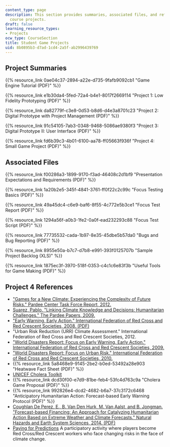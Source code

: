 ```yaml
---
content_type: page
description: This section provides summaries, associated files, and references for
  course projects.
draft: false
learning_resource_types:
- Projects
ocw_type: CourseSection
title: Student Game Projects
uid: 8b0895b3-d7ad-1cd4-2a5f-ab2996439769
---
```

Project Summaries
-----------------

{{% resource_link 0ae04c37-2894-a22e-d735-9fafb9092cb1 "Game Engine Tutorial (PDF)" %}}

{{% resource_link e1b30da4-5fed-72a4-b4e1-8017f2669114 "Project 1: Low Fidelity Prototyping (PDF)" %}}

{{% resource_link da82779f-c3e8-0d53-b8d6-d4e3a8701c23 "Project 2: Digital Prototype with Project Management (PDF)" %}}

{{% resource_link 91c54105-7ab3-0348-9468-5086ae9380f3 "Project 3: Digital Prototype II: User Interface (PDF)" %}}

{{% resource_link fd6b39c3-4b01-6100-aa78-ff05663f936f "Project 4: Small Game Project (PDF)" %}}

Associated Files
----------------

{{% resource_link f00286a3-1899-9170-f3ad-46408c2d1bf9 "Presentation Expectations and Requirements (PDF)" %}}

{{% resource_link 1a20b2e5-345f-4841-3761-ff0f22c2c99c "Focus Testing Basics (PDF)" %}}

{{% resource_link 49a45dc4-c6e9-baf6-8f55-4c772e5b3ce1 "Focus Test Report (PDF)" %}}

{{% resource_link 1294a56f-a0b3-1fe2-0a0f-ead232293c88 "Focus Test Script (PDF)" %}}

{{% resource_link 77735532-cada-1b97-8e35-45dbe5b57da0 "Bugs and Bug Reporting (PDF)" %}}

{{% resource_link 8955e50a-b7c7-d7b8-e991-393f0125707b "Sample Project Backlog (XLS)" %}}

{{% resource_link 1875ec3f-3970-518f-0353-c4c1c6e83f3b "Useful Tools for Game Making (PDF)" %}}

Project 4 References
--------------------

*   ["Games for a New Climate: Experiencing the Complexity of Future Risks." Pardee Center Task Force Report, 2012.](http://www.bu.edu/pardee/publications-library/2012-archive-2/games-climate-task-force/)
*   [Suarez, Pablo. "Linking Climate Knowledge and Decisions: Humanitarian Challenges." The Pardee Papers, 2009.](http://www.bu.edu/pardee/pardee-paper-007-climate/)
*   ["Early Warning, Early Action." International Federation of Red Cross and Red Crescent Societies, 2008. (PDF)](https://www.ifrc.org/Global/Publications/disasters/ew-ea-2008.pdf)
*   "Urban Risk Reduction (URR) Climate Assessment." International Federation of Red Cross and Red Crescent Societies, 2012.
*   ["World Disasters Report: Focus on Early Warning, Early Action." International Federation of Red Cross and Red Crescent Societies, 2009.](https://www.ifrc.org/en/publications-and-reports/world-disasters-report/wdr2009/)
*   ["World Disasters Report: Focus on Urban Risk." International Federation of Red Cross and Red Crescent Societies, 2010.](https://www.ifrc.org/en/publications-and-reports/world-disasters-report/wdr2010/)
*   {{% resource_link 5a8468e9-9145-2be2-b0ed-53492a28e903 "Heatwave Fact Sheet (PDF)" %}}
*   [UNICEF Cholera Toolkit](http://www.unicef.org/cholera_toolkit/)
*   {{% resource_link dcd30f00-e7d9-81be-feb4-53fc4d763c9a "Cholera Game Proposal (PDF)" %}}
*   {{% resource_link 992826e4-dcd2-4682-b6a7-37c3172c6468 "Anticipatory Humanitarian Action: Forecast-based Early Warning Protocol (PDF)" %}}
*   [Coughlan De Perez, E., B. Van Den Hurk, M. Van Aalst, and B. Jongman. "Forecast-based Financing: An Approach for Catalyzing Humanitarian Action Based on Extreme Weather and Climate Forecasts." Natural Hazards and Earth System Sciences, 2014. (PDF)](http://www.nat-hazards-earth-syst-sci.net/15/895/2015/nhess-15-895-2015.pdf)
*   [Paying for Predictions](http://www.climatecentre.org/resources-games/paying-for-predictions) A participatory activity where players become Red Cross/Red Crescent workers who face changing risks in the face of climate change.
